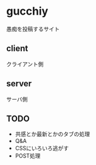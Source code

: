 # gucchiy

愚痴を投稿するサイト

## client

クライアント側

## server

サーバ側

## TODO

 - 共感とか最新とかのタブの処理
 - Q&A
 - CSSにいろいろ逃がす
 - POST処理